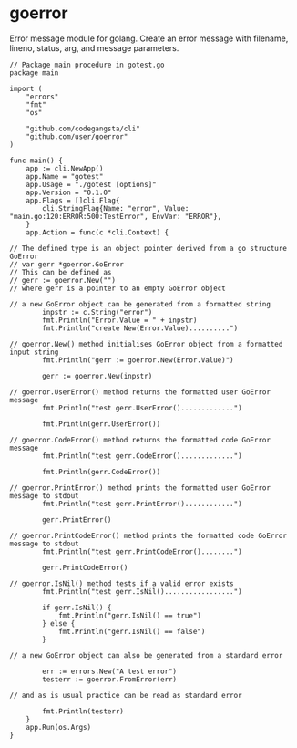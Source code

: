 # goerror
Error message module for golang. Create an error message with filename, lineno, status, arg, and message parameters.

    // Package main procedure in gotest.go
	package main

	import (
		"errors"
		"fmt"
		"os"

		"github.com/codegangsta/cli"
		"github.com/user/goerror"
	)

	func main() {
		app := cli.NewApp()
		app.Name = "gotest"
		app.Usage = "./gotest [options]"
		app.Version = "0.1.0"
		app.Flags = []cli.Flag{
			cli.StringFlag{Name: "error", Value: "main.go:120:ERROR:500:TestError", EnvVar: "ERROR"},
		}
		app.Action = func(c *cli.Context) {
		
    // The defined type is an object pointer derived from a go structure GoError
    // var gerr *goerror.GoError
    // This can be defined as
    // gerr := goerror.New("")
    // where gerr is a pointer to an empty GoError object
    
    // a new GoError object can be generated from a formatted string
			inpstr := c.String("error")
			fmt.Println("Error.Value = " + inpstr)
			fmt.Println("create New(Error.Value)..........")
    
    // goerror.New() method initialises GoError object from a formatted input string
			fmt.Println("gerr := goerror.New(Error.Value)")
    
			gerr := goerror.New(inpstr)
    
    // goerror.UserError() method returns the formatted user GoError message
			fmt.Println("test gerr.UserError().............")
    
			fmt.Println(gerr.UserError())
    
    // goerror.CodeError() method returns the formatted code GoError message
			fmt.Println("test gerr.CodeError().............")
    
			fmt.Println(gerr.CodeError())
    
    // goerror.PrintError() method prints the formatted user GoError message to stdout
			fmt.Println("test gerr.PrintError()............")
    
			gerr.PrintError()
    
    // goerror.PrintCodeError() method prints the formatted code GoError message to stdout
			fmt.Println("test gerr.PrintCodeError()........")
    
			gerr.PrintCodeError()
    
    // goerror.IsNil() method tests if a valid error exists
			fmt.Println("test gerr.IsNil().................")
    
			if gerr.IsNil() {
				fmt.Println("gerr.IsNil() == true")
			} else {
				fmt.Println("gerr.IsNil() == false")
			}
    
    // a new GoError object can also be generated from a standard error
    
			err := errors.New("A test error")
			testerr := goerror.FromError(err)
    
    // and as is usual practice can be read as standard error
    
			fmt.Println(testerr)
		}
		app.Run(os.Args)
	}
